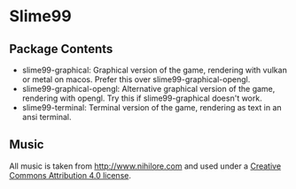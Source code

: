 # Slime99

## Package Contents

- slime99-graphical: Graphical version of the game, rendering with vulkan or metal on macos. Prefer this over slime99-graphical-opengl.
- slime99-graphical-opengl: Alternative graphical version of the game, rendering with opengl. Try this if slime99-graphical doesn't work.
- slime99-terminal: Terminal version of the game, rendering as text in an ansi terminal.

## Music

All music is taken from http://www.nihilore.com and used under a
[Creative Commons Attribution 4.0 license](https://creativecommons.org/licenses/by/4.0/legalcode).
